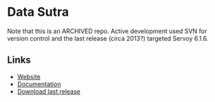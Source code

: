 # Data Sutra

Note that this is an ARCHIVED repo. Active development used SVN for version control and the last release (circa 2013?) targeted Servoy 6.1.6.

## Links

- [Website](#)
- [Documentation](#)
- [Download last release](#)
